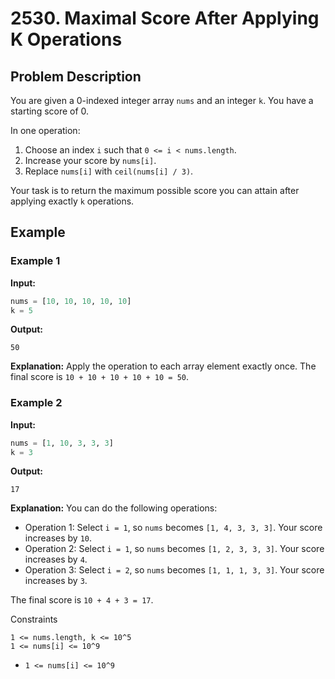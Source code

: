 # 2530. Maximal Score After Applying K Operations

## Problem Description

You are given a 0-indexed integer array `nums` and an integer `k`. You have a starting score of 0.

In one operation:
1. Choose an index `i` such that `0 <= i < nums.length`.
2. Increase your score by `nums[i]`.
3. Replace `nums[i]` with `ceil(nums[i] / 3)`.

Your task is to return the maximum possible score you can attain after applying exactly `k` operations.

## Example

### Example 1

**Input:**
```python
nums = [10, 10, 10, 10, 10]
k = 5
```
**Output:**
```
50
```
**Explanation:**
Apply the operation to each array element exactly once. The final score is `10 + 10 + 10 + 10 + 10 = 50`.

### Example 2

**Input:**
```python
nums = [1, 10, 3, 3, 3]
k = 3
```
**Output:**
```
17
```
**Explanation:**
You can do the following operations:
- Operation 1: Select `i = 1`, so `nums` becomes `[1, 4, 3, 3, 3]`. Your score increases by `10`.
- Operation 2: Select `i = 1`, so `nums` becomes `[1, 2, 3, 3, 3]`. Your score increases by `4`.
- Operation 3: Select `i = 2`, so `nums` becomes `[1, 1, 1, 3, 3]`. Your score increases by `3`.

The final score is `10 + 4 + 3 = 17`.

Constraints

    1 <= nums.length, k <= 10^5
    1 <= nums[i] <= 10^9
- `1 <= nums[i] <= 10^9`

